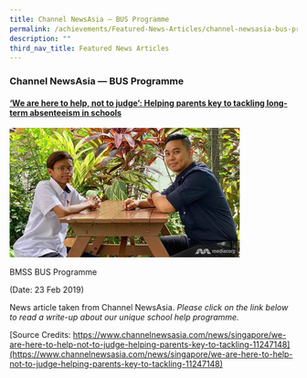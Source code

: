 ```yaml
---
title: Channel NewsAsia — BUS Programme
permalink: /achievements/Featured-News-Articles/channel-newsasia-bus-programme/
description: ""
third_nav_title: Featured News Articles
---
```

### Channel NewsAsia — BUS Programme

#### [‘We are here to help, not to judge’: Helping parents key to tackling long-term absenteeism in schools](https://www.channelnewsasia.com/singapore/we-are-here-help-not-judge-helping-parents-key-tackling-long-term-absenteeism-schools-900366)

<img src="/images/newsfeature.png" style="width:80%">  

BMSS BUS Programme

(Date: 23 Feb 2019)

News article taken from Channel NewsAsia. _Please click on the link below to read a write-up about our unique school help programme._

[Source Credits: https://www.channelnewsasia.com/news/singapore/we-are-here-to-help-not-to-judge-helping-parents-key-to-tackling-11247148](https://www.channelnewsasia.com/news/singapore/we-are-here-to-help-not-to-judge-helping-parents-key-to-tackling-11247148)